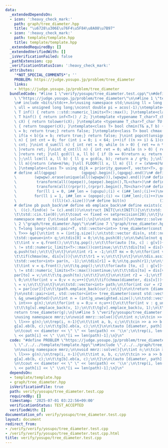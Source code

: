 ```yaml
---
data:
  _extendedDependsOn:
  - icon: ':heavy_check_mark:'
    path: graph/tree_diameter.hpp
    title: "\u6728\u306E\u76F4\u5F84\u8A08\u7B97"
  - icon: ':heavy_check_mark:'
    path: template/template.hpp
    title: template/template.hpp
  _extendedRequiredBy: []
  _extendedVerifiedWith: []
  _isVerificationFailed: false
  _pathExtension: cpp
  _verificationStatusIcon: ':heavy_check_mark:'
  attributes:
    '*NOT_SPECIAL_COMMENTS*': ''
    PROBLEM: https://judge.yosupo.jp/problem/tree_diameter
    links:
    - https://judge.yosupo.jp/problem/tree_diameter
  bundledCode: "#line 1 \"verify/yosupo/tree_diameter.test.cpp\"\n#define PROBLEM\
    \ \"https://judge.yosupo.jp/problem/tree_diameter\"\n\n#line 1 \"template/template.hpp\"\
    \n# include <bits/stdc++.h>\nusing namespace std;\nusing ll = long long;\nusing\
    \ ull = unsigned long long;\nconst double pi = acos(-1);\ntemplate<class T>constexpr\
    \ T inf() { return ::std::numeric_limits<T>::max(); }\ntemplate<class T>constexpr\
    \ T hinf() { return inf<T>() / 2; }\ntemplate <typename T_char>T_char TL(T_char\
    \ cX) { return tolower(cX); }\ntemplate <typename T_char>T_char TU(T_char cX)\
    \ { return toupper(cX); }\ntemplate<class T> bool chmin(T& a,T b) { if(a > b){a\
    \ = b; return true;} return false; }\ntemplate<class T> bool chmax(T& a,T b) {\
    \ if(a < b){a = b; return true;} return false; }\nint popcnt(unsigned long long\
    \ n) { int cnt = 0; for (int i = 0; i < 64; i++)if ((n >> i) & 1)cnt++; return\
    \ cnt; }\nint d_sum(ll n) { int ret = 0; while (n > 0) { ret += n % 10; n /= 10;\
    \ }return ret; }\nint d_cnt(ll n) { int ret = 0; while (n > 0) { ret++; n /= 10;\
    \ }return ret; }\nll gcd(ll a, ll b) { if (b == 0)return a; return gcd(b, a%b);\
    \ };\nll lcm(ll a, ll b) { ll g = gcd(a, b); return a / g*b; };\nll MOD(ll x,\
    \ ll m){return (x%m+m)%m; }\nll FLOOR(ll x, ll m) {ll r = (x%m+m)%m; return (x-r)/m;\
    \ }\ntemplate<class T> using dijk = priority_queue<T, vector<T>, greater<T>>;\n\
    # define all(qpqpq)           (qpqpq).begin(),(qpqpq).end()\n# define UNIQUE(wpwpw)\
    \        (wpwpw).erase(unique(all((wpwpw))),(wpwpw).end())\n# define LOWER(epepe)\
    \         transform(all((epepe)),(epepe).begin(),TL<char>)\n# define UPPER(rprpr)\
    \         transform(all((rprpr)),(rprpr).begin(),TU<char>)\n# define rep(i,upupu)\
    \         for(ll i = 0, i##_len = (upupu);(i) < (i##_len);(i)++)\n# define reps(i,opopo)\
    \        for(ll i = 1, i##_len = (opopo);(i) <= (i##_len);(i)++)\n# define len(x)\
    \                ((ll)(x).size())\n# define bit(n)               (1LL << (n))\n\
    # define pb push_back\n# define eb emplace_back\n# define exists(c, e)       \
    \  ((c).find(e) != (c).end())\n\nstruct INIT{\n\tINIT(){\n\t\tstd::ios::sync_with_stdio(false);\n\
    \t\tstd::cin.tie(0);\n\t\tcout << fixed << setprecision(20);\n\t}\n}INIT;\n\n\
    namespace mmrz {\n\tvoid solve();\n}\n\nint main(){\n\tmmrz::solve();\n}\n#line\
    \ 2 \"graph/tree_diameter.hpp\"\n\n#line 7 \"graph/tree_diameter.hpp\"\n\ntemplate<typename\
    \ T=long long>\nstd::pair<T, std::vector<int>> tree_diameter(const std::vector<std::vector<std::pair<int,\
    \ T>>> &g){\n\tint n = (int)g.size();\n\tstd::vector dis(n, std::numeric_limits<T>::max());\n\
    \tstd::queue<int> q;\n\tdis[0] = 0;\n\tq.push(0);\n\n\twhile(not q.empty()){\n\
    \t\tint v = q.front();\n\t\tq.pop();\n\t\tfor(auto [to, c] : g[v]){\n\t\t\tif(dis[to]\
    \ != std::numeric_limits<T>::max())continue;\n\t\t\tdis[to] = dis[v]+c;\n\t\t\t\
    q.push(to);\n\t\t}\n\t}\n\n\tint r1 = -1;\n\tT mx = 0;\n\tfor(int v = 0;v < n;v++){\n\
    \t\tif(chmax(mx, dis[v])){\n\t\t\tr1 = v;\n\t\t}\n\t}\n\n\tdis.assign(n, std::numeric_limits<T>::max());\n\
    \tstd::vector<int> par(n, -1);\n\tdis[r1] = 0;\n\tq.push(r1);\n\n\twhile(not q.empty()){\n\
    \t\tint v = q.front();\n\t\tq.pop();\n\t\tfor(auto [to, c] : g[v]){\n\t\t\tif(dis[to]\
    \ != std::numeric_limits<T>::max())continue;\n\t\t\tdis[to] = dis[v]+c;\n\t\t\t\
    par[to] = v;\n\t\t\tq.push(to);\n\t\t}\n\t}\n\n\tint r2 = -1;\n\tT diameter =\
    \ 0;\n\tfor(int v = 0;v < n;v++){\n\t\tif(chmax(diameter, dis[v])){\n\t\t\tr2\
    \ = v;\n\t\t}\n\t}\n\n\tstd::vector<int> path;\n\tfor(int cur = r2;cur != -1;cur\
    \ = par[cur]){\n\t\tpath.emplace_back(cur);\n\t}\n\n\treturn {diameter, path};\n\
    }\n\nstd::pair<int, std::vector<int>> tree_diameter(const std::vector<std::vector<int>>\
    \ &g_unweighted){\n\tint n = (int)g_unweighted.size();\n\tstd::vector<std::vector<std::pair<int,\
    \ int>>> g(n);\n\n\tfor(int u = 0;u < n;u++){\n\t\tfor(int v : g_unweighted[u]){\n\
    \t\t\tg[u].emplace_back(v, 1);\n\t\t\tg[v].emplace_back(u, 1);\n\t\t}\n\t}\n\t\
    return tree_diameter(g);\n}\n#line 5 \"verify/yosupo/tree_diameter.test.cpp\"\n\
    \nusing namespace mmrz;\n\nvoid mmrz::solve(){\n\tint n;\n\tcin >> n;\n\tvector<vector<pair<int,\
    \ ll>>> g(n);\n\trep(i, n-1){\n\t\tint a, b, c;\n\t\tcin >> a >> b >> c;\n\t\t\
    g[a].eb(b, c);\n\t\tg[b].eb(a, c);\n\t}\n\n\tauto [diameter, path] = tree_diameter(g);\n\
    \n\tcout << diameter << \" \" << len(path) << '\\n';\n\trep(i, len(path))cout\
    \ << path[i] << \" \\n\"[i == len(path)-1];\n}\n"
  code: "#define PROBLEM \"https://judge.yosupo.jp/problem/tree_diameter\"\n\n#include\
    \ \"./../../template/template.hpp\"\n#include \"./../../graph/tree_diameter.hpp\"\
    \n\nusing namespace mmrz;\n\nvoid mmrz::solve(){\n\tint n;\n\tcin >> n;\n\tvector<vector<pair<int,\
    \ ll>>> g(n);\n\trep(i, n-1){\n\t\tint a, b, c;\n\t\tcin >> a >> b >> c;\n\t\t\
    g[a].eb(b, c);\n\t\tg[b].eb(a, c);\n\t}\n\n\tauto [diameter, path] = tree_diameter(g);\n\
    \n\tcout << diameter << \" \" << len(path) << '\\n';\n\trep(i, len(path))cout\
    \ << path[i] << \" \\n\"[i == len(path)-1];\n}\n"
  dependsOn:
  - template/template.hpp
  - graph/tree_diameter.hpp
  isVerificationFile: true
  path: verify/yosupo/tree_diameter.test.cpp
  requiredBy: []
  timestamp: '2025-07-01 03:22:56+09:00'
  verificationStatus: TEST_ACCEPTED
  verifiedWith: []
documentation_of: verify/yosupo/tree_diameter.test.cpp
layout: document
redirect_from:
- /verify/verify/yosupo/tree_diameter.test.cpp
- /verify/verify/yosupo/tree_diameter.test.cpp.html
title: verify/yosupo/tree_diameter.test.cpp
---
```

